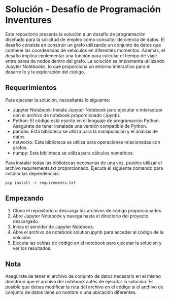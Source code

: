 # Solución - Desafío de Programación Inventures

Este repositorio presenta la solución a un desafío de programación diseñado para la solicitud de empleo como consultor de ciencia de datos. El desafío consiste en construir un grafo utilizando un conjunto de datos que contiene las coordenadas de vehículos en diferentes momentos. Además, el desafío implica implementar una función para calcular el tiempo de viaje entre pares de nodos dentro del grafo. La solución se implementa utilizando Jupyter Notebooks, lo que proporciona un entorno interactivo para el desarrollo y la exploración del código.

## Requerimientos

Para ejecutar la solución, necesitarás lo siguiente:

- Jupyter Notebook: Instala Jupyter Notebook para ejecutar e interactuar con el archivo de notebook proporcionado (.ipynb).
- Python: El código está escrito en el lenguaje de programación Python. Asegúrate de tener instalada una versión compatible de Python.
- pandas: Esta biblioteca se utiliza para la manipulación y el análisis de datos.
- networkx: Esta biblioteca se utiliza para operaciones relacionadas con grafos.
- numpy: Esta biblioteca se utiliza para cálculos numéricos.

Para instalar todas las bibliotecas necesarias de una vez, puedes utilizar el archivo requirements.txt proporcionado. Ejecuta el siguiente comando para instalar las dependencias:

```
pip install -r requirements.txt
```

## Empezando

1. Clona el repositorio o descarga los archivos de código proporcionados.
2. Abre Jupyter Notebook y navega hasta el directorio del proyecto descargado.
3. Inicia el servidor de Jupyter Notebook.
4. Abre el archivo de notebook solution.ipynb para acceder al código de la solución.
5. Ejecuta las celdas de código en el notebook para ejecutar la solución y ver los resultados.

## Nota

Asegúrate de tener el archivo de conjunto de datos necesario en el mismo directorio que el archivo del notebook antes de ejecutar la solución. Es posible que debas modificar la ruta del archivo en el código si el archivo de conjunto de datos tiene un nombre o una ubicación diferentes.
